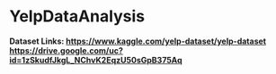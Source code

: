 # YelpDataAnalysis
**Dataset Links: https://www.kaggle.com/yelp-dataset/yelp-dataset
https://drive.google.com/uc?id=1zSkudfJkgL_NChvK2EqzU50sGpB375Aq**
